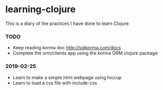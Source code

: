 # learning-clojure
This is a diary of the practices I have done to learn Clojure

### TODO
* Keep reading korma doc http://sqlkorma.com/docs
* Complete the orm/clients app using the korma ORM clojure package

### 2019-02-25
* Learn to make a simple html webpage using hiccup
* Learn to load a css file with include-css
